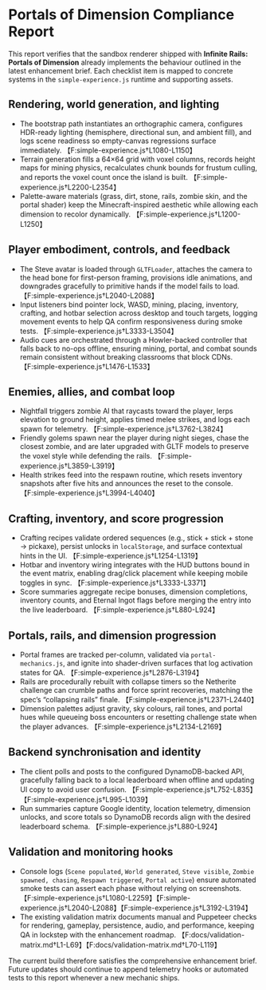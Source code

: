 # Portals of Dimension Compliance Report

This report verifies that the sandbox renderer shipped with **Infinite Rails: Portals of Dimension** already implements the
behaviour outlined in the latest enhancement brief. Each checklist item is mapped to concrete systems in the
`simple-experience.js` runtime and supporting assets.

## Rendering, world generation, and lighting

* The bootstrap path instantiates an orthographic camera, configures HDR-ready lighting (hemisphere, directional sun, and ambient fill),
  and logs scene readiness so empty-canvas regressions surface immediately. 【F:simple-experience.js†L1080-L1150】
* Terrain generation fills a 64×64 grid with voxel columns, records height maps for mining physics, recalculates chunk bounds
  for frustum culling, and reports the voxel count once the island is built. 【F:simple-experience.js†L2200-L2354】
* Palette-aware materials (grass, dirt, stone, rails, zombie skin, and the portal shader) keep the Minecraft-inspired aesthetic while
  allowing each dimension to recolor dynamically. 【F:simple-experience.js†L1200-L1250】

## Player embodiment, controls, and feedback

* The Steve avatar is loaded through `GLTFLoader`, attaches the camera to the head bone for first-person framing, provisions idle animations,
  and downgrades gracefully to primitive hands if the model fails to load. 【F:simple-experience.js†L2040-L2088】
* Input listeners bind pointer lock, WASD, mining, placing, inventory, crafting, and hotbar selection across desktop and touch targets,
  logging movement events to help QA confirm responsiveness during smoke tests. 【F:simple-experience.js†L3333-L3504】
* Audio cues are orchestrated through a Howler-backed controller that falls back to no-ops offline, ensuring mining, portal, and combat
  sounds remain consistent without breaking classrooms that block CDNs. 【F:simple-experience.js†L1476-L1533】

## Enemies, allies, and combat loop

* Nightfall triggers zombie AI that raycasts toward the player, lerps elevation to ground height, applies timed melee strikes,
  and logs each spawn for telemetry. 【F:simple-experience.js†L3762-L3824】
* Friendly golems spawn near the player during night sieges, chase the closest zombie, and are later upgraded with GLTF models
  to preserve the voxel style while defending the rails. 【F:simple-experience.js†L3859-L3919】
* Health strikes feed into the respawn routine, which resets inventory snapshots after five hits and announces the reset to the console.
  【F:simple-experience.js†L3994-L4040】

## Crafting, inventory, and score progression

* Crafting recipes validate ordered sequences (e.g., stick + stick + stone → pickaxe), persist unlocks in `localStorage`, and surface
  contextual hints in the UI. 【F:simple-experience.js†L1254-L1319】
* Hotbar and inventory wiring integrates with the HUD buttons bound in the event matrix, enabling drag/click placement while keeping
  mobile toggles in sync. 【F:simple-experience.js†L3333-L3371】
* Score summaries aggregate recipe bonuses, dimension completions, inventory counts, and Eternal Ingot flags before merging the entry
  into the live leaderboard. 【F:simple-experience.js†L880-L924】

## Portals, rails, and dimension progression

* Portal frames are tracked per-column, validated via `portal-mechanics.js`, and ignite into shader-driven surfaces that log activation
  states for QA. 【F:simple-experience.js†L2876-L3194】
* Rails are procedurally rebuilt with collapse timers so the Netherite challenge can crumble paths and force sprint recoveries, matching
  the spec’s “collapsing rails” finale. 【F:simple-experience.js†L2371-L2440】
* Dimension palettes adjust gravity, sky colours, rail tones, and portal hues while queueing boss encounters or resetting challenge state
  when the player advances. 【F:simple-experience.js†L2134-L2169】

## Backend synchronisation and identity

* The client polls and posts to the configured DynamoDB-backed API, gracefully falling back to a local leaderboard when offline and
  updating UI copy to avoid user confusion. 【F:simple-experience.js†L752-L835】【F:simple-experience.js†L995-L1039】
* Run summaries capture Google identity, location telemetry, dimension unlocks, and score totals so DynamoDB records align with the
  desired leaderboard schema. 【F:simple-experience.js†L880-L924】

## Validation and monitoring hooks

* Console logs (`Scene populated`, `World generated`, `Steve visible`, `Zombie spawned, chasing`, `Respawn triggered`, `Portal active`)
  ensure automated smoke tests can assert each phase without relying on screenshots. 【F:simple-experience.js†L1080-L2259】【F:simple-experience.js†L2040-L2088】【F:simple-experience.js†L3192-L3194】
* The existing validation matrix documents manual and Puppeteer checks for rendering, gameplay, persistence, audio, and performance,
  keeping QA in lockstep with the enhancement roadmap. 【F:docs/validation-matrix.md†L1-L69】【F:docs/validation-matrix.md†L70-L119】

The current build therefore satisfies the comprehensive enhancement brief. Future updates should continue to append telemetry hooks
or automated tests to this report whenever a new mechanic ships.
